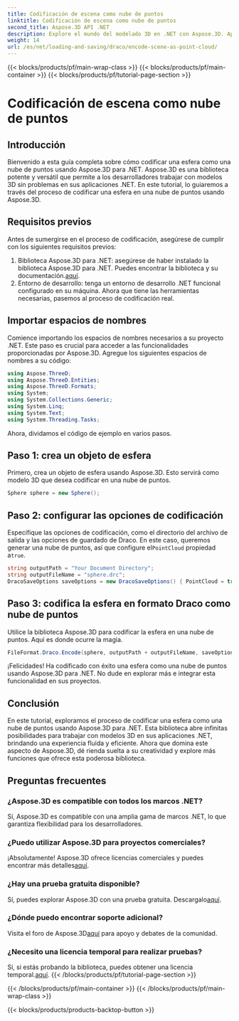 ```yaml
---
title: Codificación de escena como nube de puntos
linktitle: Codificación de escena como nube de puntos
second_title: Aspose.3D API .NET
description: Explore el mundo del modelado 3D en .NET con Aspose.3D. Aprenda a codificar esferas en nubes de puntos sin esfuerzo. ¡Da rienda suelta a tu creatividad ahora!
weight: 14
url: /es/net/loading-and-saving/draco/encode-scene-as-point-cloud/
---
```


{{< blocks/products/pf/main-wrap-class >}}
{{< blocks/products/pf/main-container >}}
{{< blocks/products/pf/tutorial-page-section >}}

# Codificación de escena como nube de puntos

## Introducción
Bienvenido a esta guía completa sobre cómo codificar una esfera como una nube de puntos usando Aspose.3D para .NET. Aspose.3D es una biblioteca potente y versátil que permite a los desarrolladores trabajar con modelos 3D sin problemas en sus aplicaciones .NET. En este tutorial, lo guiaremos a través del proceso de codificar una esfera en una nube de puntos usando Aspose.3D.
## Requisitos previos
Antes de sumergirse en el proceso de codificación, asegúrese de cumplir con los siguientes requisitos previos:
1. Biblioteca Aspose.3D para .NET: asegúrese de haber instalado la biblioteca Aspose.3D para .NET. Puedes encontrar la biblioteca y su documentación.[aquí](https://reference.aspose.com/3d/net/).
2. Entorno de desarrollo: tenga un entorno de desarrollo .NET funcional configurado en su máquina.
Ahora que tiene las herramientas necesarias, pasemos al proceso de codificación real.
## Importar espacios de nombres
Comience importando los espacios de nombres necesarios a su proyecto .NET. Este paso es crucial para acceder a las funcionalidades proporcionadas por Aspose.3D. Agregue los siguientes espacios de nombres a su código:
```csharp
using Aspose.ThreeD;
using Aspose.ThreeD.Entities;
using Aspose.ThreeD.Formats;
using System;
using System.Collections.Generic;
using System.Linq;
using System.Text;
using System.Threading.Tasks;
```
Ahora, dividamos el código de ejemplo en varios pasos.
## Paso 1: crea un objeto de esfera
Primero, crea un objeto de esfera usando Aspose.3D. Esto servirá como modelo 3D que desea codificar en una nube de puntos.
```csharp
Sphere sphere = new Sphere();
```
## Paso 2: configurar las opciones de codificación
 Especifique las opciones de codificación, como el directorio del archivo de salida y las opciones de guardado de Draco. En este caso, queremos generar una nube de puntos, así que configure el`PointCloud` propiedad a`true`.
```csharp
string outputPath = "Your Document Directory";
string outputFileName = "sphere.drc";
DracoSaveOptions saveOptions = new DracoSaveOptions() { PointCloud = true };
```
## Paso 3: codifica la esfera en formato Draco como nube de puntos
Utilice la biblioteca Aspose.3D para codificar la esfera en una nube de puntos. Aquí es donde ocurre la magia.
```csharp
FileFormat.Draco.Encode(sphere, outputPath + outputFileName, saveOptions);
```
¡Felicidades! Ha codificado con éxito una esfera como una nube de puntos usando Aspose.3D para .NET.
No dude en explorar más e integrar esta funcionalidad en sus proyectos.
## Conclusión
En este tutorial, exploramos el proceso de codificar una esfera como una nube de puntos usando Aspose.3D para .NET. Esta biblioteca abre infinitas posibilidades para trabajar con modelos 3D en sus aplicaciones .NET, brindando una experiencia fluida y eficiente.
Ahora que domina este aspecto de Aspose.3D, dé rienda suelta a su creatividad y explore más funciones que ofrece esta poderosa biblioteca.
## Preguntas frecuentes
### ¿Aspose.3D es compatible con todos los marcos .NET?
Sí, Aspose.3D es compatible con una amplia gama de marcos .NET, lo que garantiza flexibilidad para los desarrolladores.
### ¿Puedo utilizar Aspose.3D para proyectos comerciales?
 ¡Absolutamente! Aspose.3D ofrece licencias comerciales y puedes encontrar más detalles[aquí](https://purchase.aspose.com/buy).
### ¿Hay una prueba gratuita disponible?
Sí, puedes explorar Aspose.3D con una prueba gratuita. Descargalo[aquí](https://releases.aspose.com/).
### ¿Dónde puedo encontrar soporte adicional?
 Visita el foro de Aspose.3D[aquí](https://forum.aspose.com/c/3d/18) para apoyo y debates de la comunidad.
### ¿Necesito una licencia temporal para realizar pruebas?
 Sí, si estás probando la biblioteca, puedes obtener una licencia temporal.[aquí](https://purchase.aspose.com/temporary-license/).
{{< /blocks/products/pf/tutorial-page-section >}}

{{< /blocks/products/pf/main-container >}}
{{< /blocks/products/pf/main-wrap-class >}}

{{< blocks/products/products-backtop-button >}}
